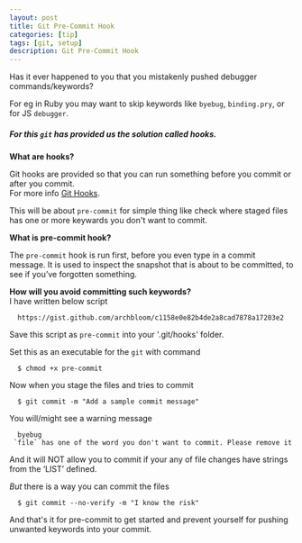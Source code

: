 ```yaml
---
layout: post
title: Git Pre-Commit Hook
categories: [tip]
tags: [git, setup]
description: Git Pre-Commit Hook
---
```


Has it ever happened to you that you mistakenly pushed debugger commands/keywords?

For eg in Ruby you may want to skip keywords like `byebug`, `binding.pry`, or for JS `debugger`.

##### For this `git` has provided us the solution called _hooks_.

**What are hooks?**

Git hooks are provided so that you can run something before you commit or after you commit.  
For more info [Git Hooks](https://git-scm.com/book/en/v2/Customizing-Git-Git-Hooks).

This will be about `pre-commit` for simple thing like check where staged files has one or more keywards you don't want to commit.

**What is pre-commit hook?**

The `pre-commit` hook is run first, before you even type in a commit message. It is used to inspect the snapshot that is about to be committed, to see if you’ve forgotten something.

**How will you avoid committing such keywords?**  
I have written below script

```
  https://gist.github.com/archbloom/c1158e0e82b4de2a8cad7878a17203e2
```

Save this script as `pre-commit` into your '.git/hooks' folder.

Set this as an executable for the `git` with command

```
  $ chmod +x pre-commit
```

Now when you stage the files and tries to commit

```
  $ git commit -m "Add a sample commit message"
```

You will/might see a warning message

```
  byebug
 `file` has one of the word you don't want to commit. Please remove it
```

And it will NOT allow you to commit if your any of file changes have strings from the ‘LIST’ defined.

_But_ there is a way you can commit the files

```
  $ git commit --no-verify -m "I know the risk"
```

And that's it for pre-commit to get started and prevent yourself for pushing unwanted keywords into your commit.
